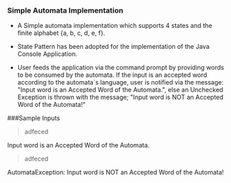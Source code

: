### Simple Automata Implementation

- A Simple automata implementation which supports 4 states and the finite alphabet {a, b, c, d, e, f}.
- State Pattern has been adopted for the implementation of the Java Console Application.

- User feeds the application via the command prompt by providing words to be consumed by the automata. If the input is an accepted word according to the automata`s language, user is notified via the message: "Input word is an Accepted Word of the Automata.", else an Unchecked Exception is thrown with the message; "Input word is NOT an Accepted Word of the Automata!"


###Sample Inputs

> adfeced

Input word is an Accepted Word of the Automata.

> adfeced

AutomataException: Input word is NOT an Accepted Word of the Automata!

